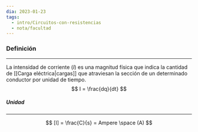 ```yaml
---
dia: 2023-01-23
tags:
  - intro/Circuitos-con-resistencias
  - nota/facultad
---
```

### Definición
---
La intensidad de corriente ($I$) es una magnitud física que indica la cantidad de [[Carga eléctrica|cargas]] que atraviesan la sección de un determinado conductor por unidad de tiempo.
$$ I = \frac{dq}{dt} $$

##### Unidad
---
$$ [I] = \frac{C}{s} = Ampere \space (A) $$


